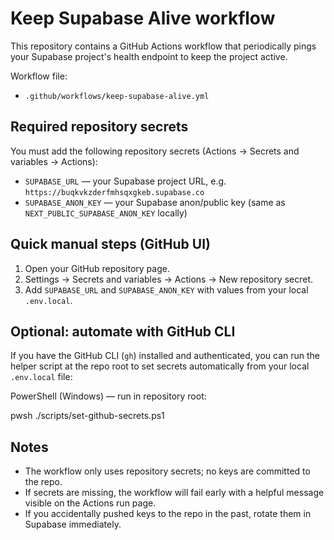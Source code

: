 Keep Supabase Alive workflow
===========================

This repository contains a GitHub Actions workflow that periodically pings your Supabase project's health endpoint to keep the project active.

Workflow file:

- `.github/workflows/keep-supabase-alive.yml`

Required repository secrets
---------------------------

You must add the following repository secrets (Actions → Secrets and variables → Actions):

- `SUPABASE_URL` — your Supabase project URL, e.g. `https://buqkvkzderfmhsqxgkeb.supabase.co`
- `SUPABASE_ANON_KEY` — your Supabase anon/public key (same as `NEXT_PUBLIC_SUPABASE_ANON_KEY` locally)

Quick manual steps (GitHub UI)
-----------------------------
1. Open your GitHub repository page.
2. Settings → Secrets and variables → Actions → New repository secret.
3. Add `SUPABASE_URL` and `SUPABASE_ANON_KEY` with values from your local `.env.local`.

Optional: automate with GitHub CLI
----------------------------------
If you have the GitHub CLI (`gh`) installed and authenticated, you can run the helper script at the repo root to set secrets automatically from your local `.env.local` file:

PowerShell (Windows) — run in repository root:

pwsh ./scripts/set-github-secrets.ps1

Notes
-----
- The workflow only uses repository secrets; no keys are committed to the repo.
- If secrets are missing, the workflow will fail early with a helpful message visible on the Actions run page.
- If you accidentally pushed keys to the repo in the past, rotate them in Supabase immediately.
